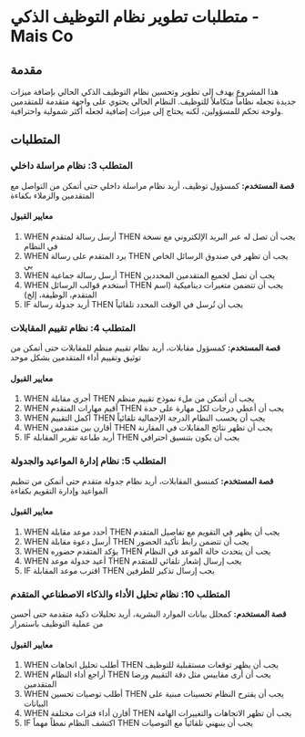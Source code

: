 # متطلبات تطوير نظام التوظيف الذكي - Mais Co

## مقدمة

هذا المشروع يهدف إلى تطوير وتحسين نظام التوظيف الذكي الحالي بإضافة ميزات جديدة تجعله نظاماً متكاملاً للتوظيف. النظام الحالي يحتوي على واجهة متقدمة للمتقدمين ولوحة تحكم للمسؤولين، لكنه يحتاج إلى ميزات إضافية لجعله أكثر شمولية واحترافية.

## المتطلبات



### المتطلب 3: نظام مراسلة داخلي

**قصة المستخدم:** كمسؤول توظيف، أريد نظام مراسلة داخلي حتى أتمكن من التواصل مع المتقدمين والزملاء بكفاءة

#### معايير القبول
1. WHEN أرسل رسالة لمتقدم THEN يجب أن تصل له عبر البريد الإلكتروني مع نسخة في النظام
2. WHEN يرد المتقدم على رسالة THEN يجب أن تظهر في صندوق الرسائل الخاص بي
3. WHEN أرسل رسالة جماعية THEN يجب أن تصل لجميع المتقدمين المحددين
4. WHEN أستخدم قوالب الرسائل THEN يجب أن تتضمن متغيرات ديناميكية (اسم المتقدم، الوظيفة، إلخ)
5. IF أريد جدولة رسالة THEN يجب أن تُرسل في الوقت المحدد تلقائياً

### المتطلب 4: نظام تقييم المقابلات

**قصة المستخدم:** كمسؤول مقابلات، أريد نظام تقييم منظم للمقابلات حتى أتمكن من توثيق وتقييم أداء المتقدمين بشكل موحد

#### معايير القبول
1. WHEN أجري مقابلة THEN يجب أن أتمكن من ملء نموذج تقييم منظم
2. WHEN أقيم مهارات المتقدم THEN يجب أن أعطي درجات لكل مهارة على حدة
3. WHEN أكمل التقييم THEN يجب أن يحسب النظام الدرجة الإجمالية تلقائياً
4. WHEN أقارن بين متقدمين THEN يجب أن تظهر نتائج المقابلات في المقارنة
5. IF أريد طباعة تقرير المقابلة THEN يجب أن يكون بتنسيق احترافي

### المتطلب 5: نظام إدارة المواعيد والجدولة

**قصة المستخدم:** كمنسق المقابلات، أريد نظام جدولة متقدم حتى أتمكن من تنظيم المواعيد وإدارة التقويم بكفاءة

#### معايير القبول
1. WHEN أحدد موعد مقابلة THEN يجب أن يظهر في التقويم مع تفاصيل المتقدم
2. WHEN أرسل دعوة مقابلة THEN يجب أن تتضمن رابط تأكيد الحضور
3. WHEN يؤكد المتقدم حضوره THEN يجب أن يتحدث حالة الموعد في النظام
4. WHEN أعيد جدولة موعد THEN يجب إرسال إشعار تلقائي للمتقدم
5. IF اقترب موعد المقابلة THEN يجب إرسال تذكير للطرفين




### المتطلب 10: نظام تحليل الأداء والذكاء الاصطناعي المتقدم

**قصة المستخدم:** كمحلل بيانات الموارد البشرية، أريد تحليلات ذكية متقدمة حتى أحسن من عملية التوظيف باستمرار

#### معايير القبول
1. WHEN أطلب تحليل اتجاهات THEN يجب أن يظهر توقعات مستقبلية للتوظيف
2. WHEN أراجع أداء النظام THEN يجب أن أرى مقاييس مثل دقة التقييم ورضا المتقدمين
3. WHEN أطلب توصيات تحسين THEN يجب أن يقترح النظام تحسينات مبنية على البيانات
4. WHEN أقارن أداء فترات مختلفة THEN يجب أن تظهر الاتجاهات والتغييرات الهامة
5. IF اكتشف النظام نمطاً مهماً THEN يجب أن ينبهني تلقائياً مع التوصيات